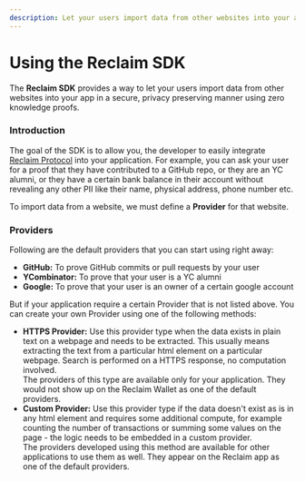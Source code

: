 ```yaml
---
description: Let your users import data from other websites into your app
---
```


# Using the Reclaim SDK
The **Reclaim SDK** provides a way to let your users import data from other websites into your app in a secure, privacy preserving manner using zero knowledge proofs.&#x20;


### Introduction

The goal of the SDK is to allow you, the developer to easily integrate [Reclaim Protocol](https://questbook.gitbook.io/reclaim-protocol/) into your application. For example, you can ask your user for a proof that they have contributed to a GitHub repo, or they are an YC alumni, or they have a certain bank balance in their account without revealing any other PII like their name, physical address, phone number etc.

To import data from a website, we must define a **Provider** for that website.

### Providers

Following are the default providers that you can start using right away:

* **GitHub:** To prove GitHub commits or pull requests by your user
* **YCombinator:** To prove that your user is a YC alumni
* **Google:** To prove that your user is an owner of a certain google account

But if your application require a certain Provider that is not listed above. You can create your own Provider using one of the following methods:

* **HTTPS Provider:** Use this provider type when the data exists in plain text on a webpage and needs to be extracted. This usually means extracting the text from a particular html element on a particular webpage. Search is performed on a HTTPS response, no computation involved.\
  The providers of this type are available only for your application. They would not show up on the Reclaim Wallet as one of the default providers.&#x20;
* **Custom Provider:** Use this provider type if the data doesn't exist as is in any html element and requires some additional compute, for example counting the number of transactions or summing some values on the page - the logic needs to be embedded in a custom provider.\
  The providers developed using this method are available for other applications to use them as well. They appear on the Reclaim app as one of the default providers.&#x20;

